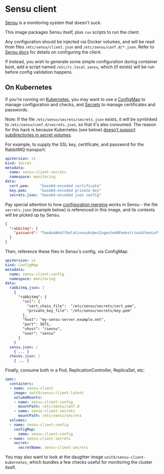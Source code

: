 # Sensu client

[Sensu][] is a monitoring system that doesn't suck.

[Sensu]: https://sensuapp.org/

This image packages Sensu itself, plus `run` scripts to run the
client.

Any configuration should be injected via Docker volumes, and will be
read from files `/etc/sensu/client.json` and
`/etc/sensu/conf.d/*.json`. Refer to [Sensu docs][] for details on
configuring the client.

[Sensu docs]: https://sensuapp.org/docs/latest/reference/configuration.html

If instead, you wish to generate some simple configuration during
container boot, add a script named `/etc/rc.local.sensu`, which (if
exists) will be run before config validation happens.

## On Kubernetes

If you're running on [Kubernetes][], you may want to use a
[ConfigMap][] to manage configuration and checks, and [Secrets][] to
manage certificates and passwords.

[Kubernetes]: https://kubernetes.io/
[ConfigMap]: https://kubernetes.io/docs/user-guide/configmap/
[Secrets]: https://kubernetes.io/docs/user-guide/secrets/

Note: If the file `/etc/sensu/secrets/secrets.json` exists, it will be
symlinked to `/etc/sensu/conf.d/secrets.json`, so that it's also
consumed. The reason for this hack is because Kubernetes (see below)
[doesn't support subdirectories in secret volumes][so-34936386].

[so-34936386]: http://stackoverflow.com/a/34936386

For example, to supply the SSL key, certificate, and password for the
RabbitMQ transport:

```yaml
apiVersion: v1
kind: Secret
metadata:
  name: sensu-client-secrets
  namespace: monitoring
data:
  cert.pem:     "base64-encoded certificate"
  key.pem:      "base64-encoded private key"
  secrets.json: "base64-encoded json config"
```

Pay special attention to how [configuration merging][] works in
Sensu - the file `secrets.json` (example below) is referenced in this
image, and its contents will be picked up by Sensu.

```json
{
  "rabbitmq": {
    "password": "TwoAndAHalfGelatinousKubesIngestedAPedestrian&thenLeft"
  }
}
```

[configuration merging]: https://sensuapp.org/docs/latest/reference/configuration.html#configuration-merging

Then, reference these files in Sensu's config, via ConfigMap:

```yaml
apiVersion: v1
kind: ConfigMap
metadata:
  name: sensu-client-config
  namespace: monitoring
data:
  rabbitmq.json: |
    {
      "rabbitmq": {
        "ssl": {
          "cert_chain_file":  "/etc/sensu/secrets/cert.pem",
          "private_key_file": "/etc/sensu/secrets/key.pem"
        },
        "host": "my-sensu-server.example.net",
        "port": 5671,
        "vhost": "/sensu",
        "user": "sensu"
      }
    }
  sensu.json: |
    { ... }
  checks.json: |
    { ... }
```

Finally, consume both in a Pod, ReplicationController, ReplicaSet,
etc:

```yaml
spec:
  containers:
  - name: sensu-client
    image: unit9/sensu-client:latest
    volumeMounts:
    - name: sensu-client-config
      mountPath: /etc/sensu/conf.d
    - name: sensu-client-secrets
      mountPath: /etc/sensu/secrets
  volumes:
  - name: sensu-client-config
    configMap:
      name: sensu-client-config
  - name: sensu-client-secrets
    secret:
      secretName: sensu-client-secrets
```

You may also want to look at the daughter image
`unit9/sensu-client-kubernetes`, which bundles a few checks useful for
monitoring the cluster itself.
